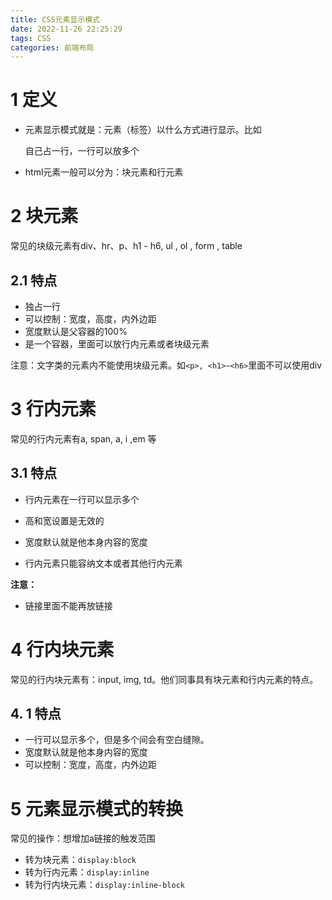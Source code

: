 ```yaml
---
title: CSS元素显示模式
date: 2022-11-26 22:25:29
tags: CSS
categories: 前端布局
---
```


# 1 定义

- 元素显示模式就是：元素（标签）以什么方式进行显示。比如<div>自己占一行，一行可以放多个<span>

- html元素一般可以分为：块元素和行元素

# 2 块元素

常见的块级元素有div、hr、p、h1 - h6, ul , ol , form , table

## 2.1 特点

- 独占一行
- 可以控制：宽度，高度，内外边距
- 宽度默认是父容器的100%
- 是一个容器，里面可以放行内元素或者块级元素

注意：文字类的元素内不能使用块级元素。如`<p>, <h1>~<h6>`里面不可以使用div

# 3 行内元素

常见的行内元素有a, span, a, i ,em 等

## 3.1 特点

- 行内元素在一行可以显示多个

- 高和宽设置是无效的
- 宽度默认就是他本身内容的宽度
- 行内元素只能容纳文本或者其他行内元素

**注意：**

- 链接里面不能再放链接

# 4 行内块元素

 常见的行内块元素有：input, img, td。他们同事具有块元素和行内元素的特点。

## 4. 1 特点

- 一行可以显示多个，但是多个间会有空白缝隙。
- 宽度默认就是他本身内容的宽度
- 可以控制：宽度，高度，内外边距

# 5 元素显示模式的转换

常见的操作：想增加a链接的触发范围

- 转为块元素：`display:block`
- 转为行内元素：`display:inline`
- 转为行内块元素：`display:inline-block`